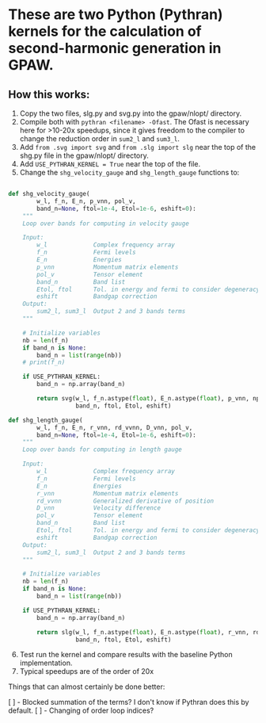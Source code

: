 # These are two Python (Pythran) kernels for the calculation of second-harmonic generation in GPAW.

## How this works:

1. Copy the two files, slg.py and svg.py into the gpaw/nlopt/ directory.
2. Compile both with `pythran <filename> -Ofast`. The Ofast is necessary here for >10-20x speedups, since it gives freedom to the compiler to change the reduction order in `sum2_l` and `sum3_l`.
4. Add `from .svg import svg` and `from .slg import slg` near the top of the shg.py file in the gpaw/nlopt/ directory.
5. Add `USE_PYTHRAN_KERNEL = True` near the top of the file.
6. Change the `shg_velocity_gauge`  and `shg_length_gauge` functions to:

```python

def shg_velocity_gauge(
        w_l, f_n, E_n, p_vnn, pol_v,
        band_n=None, ftol=1e-4, Etol=1e-6, eshift=0):
    """
    Loop over bands for computing in velocity gauge

    Input:
        w_l             Complex frequency array
        f_n             Fermi levels
        E_n             Energies
        p_vnn           Momentum matrix elements
        pol_v           Tensor element
        band_n          Band list
        Etol, ftol      Tol. in energy and fermi to consider degeneracy
        eshift          Bandgap correction
    Output:
        sum2_l, sum3_l  Output 2 and 3 bands terms
    """

    # Initialize variables
    nb = len(f_n)
    if band_n is None:
        band_n = list(range(nb))
    # print(f_n)

    if USE_PYTHRAN_KERNEL:
        band_n = np.array(band_n)

        return svg(w_l, f_n.astype(float), E_n.astype(float), p_vnn, np.array(pol_v),
                   band_n, ftol, Etol, eshift)
```

```python
def shg_length_gauge(
        w_l, f_n, E_n, r_vnn, rd_vvnn, D_vnn, pol_v,
        band_n=None, ftol=1e-4, Etol=1e-6, eshift=0):
    """
    Loop over bands for computing in length gauge

    Input:
        w_l             Complex frequency array
        f_n             Fermi levels
        E_n             Energies
        r_vnn           Momentum matrix elements
        rd_vvnn         Generalized derivative of position
        D_vnn           Velocity difference
        pol_v           Tensor element
        band_n          Band list
        Etol, ftol      Tol. in energy and fermi to consider degeneracy
        eshift          Bandgap correction
    Output:
        sum2_l, sum3_l  Output 2 and 3 bands terms
    """

    # Initialize variables
    nb = len(f_n)
    if band_n is None:
        band_n = list(range(nb))

    if USE_PYTHRAN_KERNEL:
        band_n = np.array(band_n)

        return slg(w_l, f_n.astype(float), E_n.astype(float), r_vnn, rd_vvnn, D_vnn, np.array(pol_v), 
                   band_n, ftol, Etol, eshift)
```

6. Test run the kernel and compare results with the baseline Python implementation.
7. Typical speedups are of the order of 20x


Things that can almost certainly be done better:

[ ] - Blocked summation of the terms? I don't know if Pythran does this by default.
[ ] - Changing of order loop indices?
